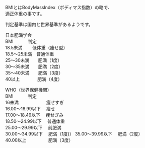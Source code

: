 BMIとはBodyMassIndex（ボディマス指数）の略で、    
適正体重の事です。

判定基準は国内と世界基準があるようです。  

日本肥満学会  
BMI　　　	判定  
18.5未満　　	低体重（痩せ型）　  
18.5〜25未満　普通体重  
25〜30未満　　肥満（1度）  
30〜35未満　　肥満（2度）  
35〜40未満　　肥満（3度）  
40以上　　　　肥満（4度）  

WHO（世界保健機関）  
BMI　　　	判定  
16未満　　　　　　	痩せすぎ  
16.00〜16.99以下　	痩せ  
17.00〜18.49以下　	痩せぎみ  
18.50〜24.99以下　	普通体重  
25.00〜29.99以下　	前肥満  
30.00〜34.99以下　	肥満（1度)） 
35.00〜39.99以下　	肥満（2度）  
40.00以上　　　　　肥満（3度）
